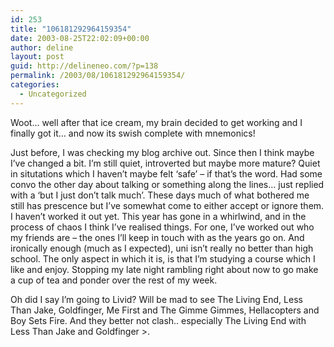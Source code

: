 ```yaml
---
id: 253
title: "106181292964159354"
date: 2003-08-25T22:02:09+00:00
author: deline
layout: post
guid: http://delineneo.com/?p=138
permalink: /2003/08/106181292964159354/
categories:
  - Uncategorized
---
```

Woot&#8230; well after that ice cream, my brain decided to get working and I finally got it&#8230; and now its swish complete with mnemonics!

Just before, I was checking my blog archive out. Since then I think maybe I&#8217;ve changed a bit. I&#8217;m still quiet, introverted but maybe more mature? Quiet in situtations which I haven&#8217;t maybe felt &#8216;safe&#8217; &#8211; if that&#8217;s the word. Had some convo the other day about talking or something along the lines&#8230; just replied with a &#8216;but I just don&#8217;t talk much&#8217;. These days much of what bothered me still has prescence but I&#8217;ve somewhat come to either accept or ignore them. I haven&#8217;t worked it out yet. This year has gone in a whirlwind, and in the process of chaos I think I&#8217;ve realised things. For one, I&#8217;ve worked out who my friends are &#8211; the ones I&#8217;ll keep in touch with as the years go on. And ironically enough (much as I expected), uni isn&#8217;t really no better than high school. The only aspect in which it is, is that I&#8217;m studying a course which I like and enjoy. Stopping my late night rambling right about now to go make a cup of tea and ponder over the rest of my week.

Oh did I say I&#8217;m going to Livid? Will be mad to see The Living End, Less Than Jake, Goldfinger, Me First and The Gimme Gimmes, Hellacopters and Boy Sets Fire. And they better not clash.. especially The Living End with Less Than Jake and Goldfinger >.